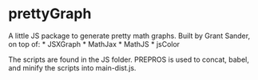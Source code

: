 # prettyGraph
A little JS package to generate pretty math graphs. Built by Grant Sander, on top of:
    * JSXGraph
    * MathJax
    * MathJS
    * jsColor

The scripts are found in the JS folder. PREPROS is used to concat, babel, and minify the scripts into main-dist.js.
